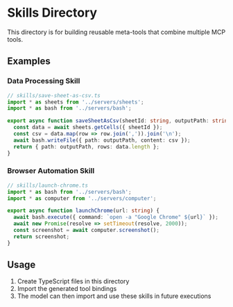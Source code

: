 # Skills Directory

This directory is for building reusable meta-tools that combine multiple MCP tools.

## Examples

### Data Processing Skill
```typescript
// skills/save-sheet-as-csv.ts
import * as sheets from '../servers/sheets';
import * as bash from '../servers/bash';

export async function saveSheetAsCsv(sheetId: string, outputPath: string) {
  const data = await sheets.getCells({ sheetId });
  const csv = data.map(row => row.join(',')).join('\n');
  await bash.writeFile({ path: outputPath, content: csv });
  return { path: outputPath, rows: data.length };
}
```

### Browser Automation Skill
```typescript
// skills/launch-chrome.ts
import * as bash from '../servers/bash';
import * as computer from '../servers/computer';

export async function launchChrome(url: string) {
  await bash.execute({ command: `open -a "Google Chrome" ${url}` });
  await new Promise(resolve => setTimeout(resolve, 2000));
  const screenshot = await computer.screenshot();
  return screenshot;
}
```

## Usage

1. Create TypeScript files in this directory
2. Import the generated tool bindings
3. The model can then import and use these skills in future executions
